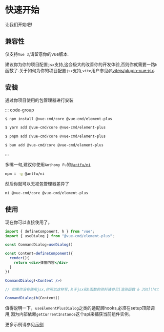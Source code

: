 # 快速开始

让我们开始吧!

## 兼容性

仅支持`Vue 3`,请留意你的vue版本.

建议你为你的项目配置`jsx`支持,这会极大的改善你的开发体验,否则你就需要一路`h`函数了.关于如何为你的项目配置`jsx`支持,`vite`用户参见[@vitejs/plugin-vue-jsx](https://www.npmjs.com/package/@vitejs/plugin-vue-jsx).

## 安装

通过你项目使用的包管理器进行安装

::: code-group

```bash [npm]
$ npm install @vue-cmd/core @vue-cmd/element-plus
```

```bash [yarn]
$ yarn add @vue-cmd/core @vue-cmd/element-plus
```

```bash [pnpm]
$ pnpm add @vue-cmd/core @vue-cmd/element-plus
```

```bash [bun]
$ bun add @vue-cmd/core @vue-cmd/element-plus
```

:::


多嘴一句,建议你使用`Anthony Fu`的[`@antfu/ni`](https://www.npmjs.com/package/@antfu/ni)

```bash
npm i -g @antfu/ni
```

然后你就可以无视包管理器差异了
```bash
ni @vue-cmd/core @vue-cmd/element-plus
```


## 使用

现在你可以直接使用了。

```jsx
import { defineComponent, h } from "vue";
import { useDialog } from "@vue-cmd/element-plus";

const CommandDialog=useDialog()

const Content=defineComponent({
  render(){
    return <div>弹窗内容</div>
  }
})

CommandDialog(<Content />)

// 如果你没有使用jsx,你可以这样写,关于jsx和h函数的资料请参见[渲染函数 & JSX](https://vuejs.org/guide/extras/render-function.html#the-h-function)

CommandDialog(h(Content))
```

值得说明一下，`useElementPlusDialog`之类的适配层hooks,必须在setup顶部调用,因为内部依赖`getCurrentInstance`这个api来捕获当前组件实例。

更多示例请参见[示例](../example/base.md)
